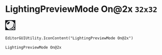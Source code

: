 # LightingPreviewMode On@2x `32x32`
<img src="/img/LightingPreviewMode%20On@2x.png" width=32 height=32>

``` CSharp
EditorGUIUtility.IconContent("LightingPreviewMode On@2x")
```
```
LightingPreviewMode On@2x
```
